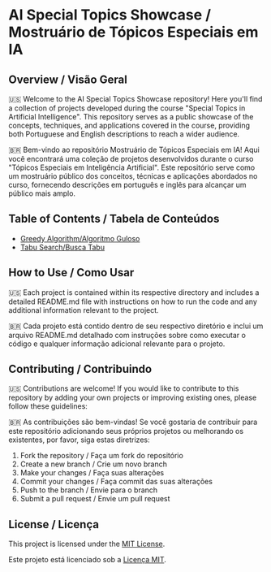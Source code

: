# AI Special Topics Showcase / Mostruário de Tópicos Especiais em IA

## Overview / Visão Geral

🇺🇸
Welcome to the AI Special Topics Showcase repository! Here you'll find a collection of projects developed during the course "Special Topics in Artificial Intelligence". This repository serves as a public showcase of the concepts, techniques, and applications covered in the course, providing both Portuguese and English descriptions to reach a wider audience.

🇧🇷
Bem-vindo ao repositório Mostruário de Tópicos Especiais em IA! Aqui você encontrará uma coleção de projetos desenvolvidos durante o curso "Tópicos Especiais em Inteligência Artificial". Este repositório serve como um mostruário público dos conceitos, técnicas e aplicações abordados no curso, fornecendo descrições em português e inglês para alcançar um público mais amplo.

## Table of Contents / Tabela de Conteúdos

- [Greedy Algorithm/Algoritmo Guloso](./greedy_algorithm/README.md)
- [Tabu Search/Busca Tabu](./tabu_search/README.md)
<!-- - [Project 3: Topic](./project3/README.md) -->


## How to Use / Como Usar

🇺🇸
Each project is contained within its respective directory and includes a detailed README.md file with instructions on how to run the code and any additional information relevant to the project.

🇧🇷
Cada projeto está contido dentro de seu respectivo diretório e inclui um arquivo README.md detalhado com instruções sobre como executar o código e qualquer informação adicional relevante para o projeto.

## Contributing / Contribuindo

🇺🇸
Contributions are welcome! If you would like to contribute to this repository by adding your own projects or improving existing ones, please follow these guidelines:

🇧🇷
As contribuições são bem-vindas! Se você gostaria de contribuir para este repositório adicionando seus próprios projetos ou melhorando os existentes, por favor, siga estas diretrizes:

1. Fork the repository / Faça um fork do repositório
2. Create a new branch / Crie um novo branch
3. Make your changes / Faça suas alterações
4. Commit your changes / Faça commit das suas alterações
5. Push to the branch / Envie para o branch
6. Submit a pull request / Envie um pull request

## License / Licença

This project is licensed under the [MIT License](./LICENSE).

Este projeto está licenciado sob a [Licença MIT](./LICENSE).
